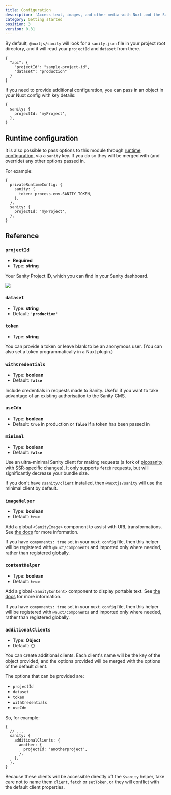 ```yaml
---
title: Configuration
description: 'Access text, images, and other media with Nuxt and the Sanity headless CMS.'
category: Getting started
position: 3
version: 0.31
---
```


By default, `@nuxtjs/sanity` will look for a `sanity.json` file in your project root directory, and it will read your `projectId` and `dataset` from there.

```json{}[sanity.json]
{
  "api": {
    "projectId": "sample-project-id",
    "dataset": "production"
  }
}
```

If you need to provide additional configuration, you can pass in an object in your Nuxt config with key details:

```js{}[nuxt.config.js]
{
  sanity: {
    projectId: 'myProject',
  },
}
```

## Runtime configuration

It is also possible to pass options to this module through [runtime configuration](https://nuxtjs.org/guide/runtime-config/), via a `sanity` key. If you do so they will be merged with (and override) any other options passed in.

For example:

```js{}[nuxt.config.js]
{
  privateRuntimeConfig: {
    sanity: {
      token: process.env.SANITY_TOKEN,
    },
  },
  sanity: {
    projectId: 'myProject',
  },
}
```

## Reference

### `projectId`

- **Required**
- Type: **string**

Your Sanity Project ID, which you can find in your Sanity dashboard.

![](/sanity-dashboard.png)

### `dataset`

- Type: **string**
- Default: **`'production'`**

### `token`

- Type: **string**

You can provide a token or leave blank to be an anonymous user. (You can also set a token programmatically in a Nuxt plugin.)

### `withCredentials`

- Type: **boolean**
- Default: **`false`**

Include credentials in requests made to Sanity. Useful if you want to take advantage of an existing authorisation to the Sanity CMS.

### `useCdn`

- Type: **boolean**
- Default: **`true`** in production or **`false`** if a token has been passed in

### `minimal`

- Type: **boolean**
- Default: **`false`**

Use an ultra-minimal Sanity client for making requests (a fork of [picosanity](https://github.com/rexxars/picosanity) with SSR-specific changes). It only supports `fetch` requests, but will significantly decrease your bundle size.

<alert type="info">If you don't have `@sanity/client` installed, then `@nuxtjs/sanity` will use the minimal client by default.</alert>

### `imageHelper`

- Type: **boolean**
- Default: **`true`**

Add a global `<SanityImage>` component to assist with URL transformations. See [the docs](/helpers/images) for more information.

If you have `components: true` set in your `nuxt.config` file, then this helper will be registered with `@nuxt/components` and imported only where needed, rather than registered globally.

### `contentHelper`

- Type: **boolean**
- Default: **`true`**

Add a global `<SanityContent>` component to display portable text. See [the docs](/helpers/portable-text) for more information.

If you have `components: true` set in your `nuxt.config` file, then this helper will be registered with `@nuxt/components` and imported only where needed, rather than registered globally.

### `additionalClients`

- Type: **Object**
- Default: **`{}`**

You can create additional clients. Each client's name will be the key of the object provided, and the options provided will be merged with the options of the default client.

The options that can be provided are:

- `projectId`
- `dataset`
- `token`
- `withCredentials`
- `useCdn`

So, for example:

```js{}[nuxt.config.js]
{
  // ...
  sanity: {
    additionalClients: {
      another: {
        projectId: 'anotherproject',
      },
    },
  },
}
```

<alert>Because these clients will be accessible directly off the `$sanity` helper, take care not to name them `client`, `fetch` or `setToken`, or they will conflict with the default client properties.

</alert>
